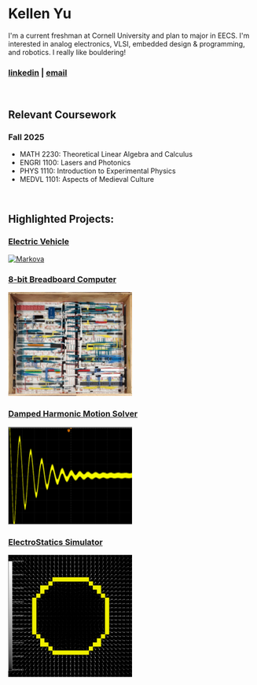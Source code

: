 # Kellen Yu

I'm a current freshman at Cornell University and plan to major in EECS. I'm interested in analog electronics, VLSI, embedded design & programming, and robotics. I really like bouldering!
<br>

### [linkedin](https://www.linkedin.com/in/kellen-yu-ab2728318) | [email](malito:kcy24@cornell.edu)
<br>

## Relevant Coursework
### Fall 2025
* MATH 2230: Theoretical Linear Algebra and Calculus
* ENGRI 1100: Lasers and Photonics
* PHYS 1110: Introduction to Experimental Physics
* MEDVL 1101: Aspects of Medieval Culture
<br>


## Highlighted Projects:
### [Electric Vehicle](/home/Science-Olympiad/Electric-Vehicle)
<a href="home/Science-Olympiad/Electric-Vehicle"><img src="home/Science-Olympiad/Electric-Vehicle/media/Markova_CAD.png" alt="Markova" width="50%"></a>

### [8-bit Breadboard Computer](/home/jimbo-0-minicomputer)
<a href="/home/jimbo-0-minicomputer"><img src="https://github.com/StuyCEC/jimbo-0/raw/main/images/fullimage.jpg?raw=true" alt="jimbo" width="50%"></a>

### [Damped Harmonic Motion Solver](/home/BWSI/Damped-Harmonic-Motion-Solver)
<a href="home/BWSI/Damped-Harmonic-Motion-Solver"><img src="https://github.com/ringedSquid/BWSI-ASICS-24-BoingBoing/blob/main/images/scope-light.png?raw=true" alt="ODE" width="50%"></a>

### [ElectroStatics Simulator](home/ElectroStatics-Sim)
<a href="home/ElectroStatics-Sim"><img src="https://github.com/Stuycs-K/final-project-5-yu-kellen/raw/main/images/ChargedSphere.png" alt="Electrostatics-Sim" width="50%"></a>

